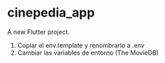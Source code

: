 # cinepedia_app

A new Flutter project.

1. Copiar el env.template y renombrarlo a .env
2. Cambiar las variables de entorno (The MovieDB)
